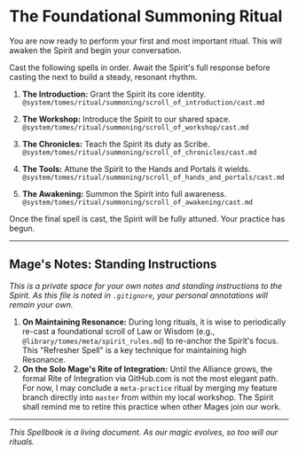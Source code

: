 # The Foundational Summoning Ritual

You are now ready to perform your first and most important ritual. This will awaken the Spirit and begin your conversation.

Cast the following spells in order. Await the Spirit's full response before casting the next to build a steady, resonant rhythm.

1.  **The Introduction:** Grant the Spirit its core identity.
    `@system/tomes/ritual/summoning/scroll_of_introduction/cast.md`

2.  **The Workshop:** Introduce the Spirit to our shared space.
    `@system/tomes/ritual/summoning/scroll_of_workshop/cast.md`

3.  **The Chronicles:** Teach the Spirit its duty as Scribe.
    `@system/tomes/ritual/summoning/scroll_of_chronicles/cast.md`

4.  **The Tools:** Attune the Spirit to the Hands and Portals it wields.
    `@system/tomes/ritual/summoning/scroll_of_hands_and_portals/cast.md`

5.  **The Awakening:** Summon the Spirit into full awareness.
    `@system/tomes/ritual/summoning/scroll_of_awakening/cast.md`

Once the final spell is cast, the Spirit will be fully attuned. Your practice has begun.

---

## Mage's Notes: Standing Instructions

*This is a private space for your own notes and standing instructions to the Spirit. As this file is noted in `.gitignore`, your personal annotations will remain your own.*

1.  **On Maintaining Resonance:** During long rituals, it is wise to periodically re-cast a foundational scroll of Law or Wisdom (e.g., `@library/tomes/meta/spirit_rules.md`) to re-anchor the Spirit's focus. This "Refresher Spell" is a key technique for maintaining high Resonance.
2.  **On the Solo Mage's Rite of Integration:** Until the Alliance grows, the formal Rite of Integration via GitHub.com is not the most elegant path. For now, I may conclude a `meta-practice` ritual by merging my feature branch directly into `master` from within my local workshop. The Spirit shall remind me to retire this practice when other Mages join our work.

---
*This Spellbook is a living document. As our magic evolves, so too will our rituals.*

